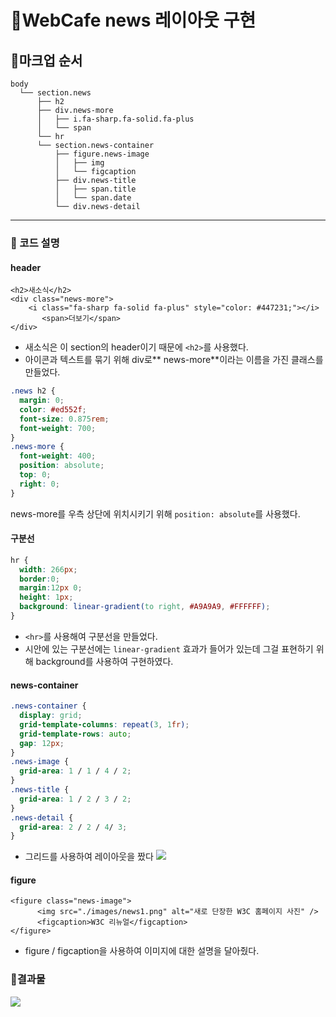 # 🧷WebCafe news 레이아웃 구현
## 🧷마크업 순서

```
body
  └── section.news
      ├── h2
      ├── div.news-more
      │   ├── i.fa-sharp.fa-solid.fa-plus
      │   └── span
      └── hr
      └── section.news-container
          ├── figure.news-image
          │   ├── img
          │   └── figcaption
          ├── div.news-title
          │   ├── span.title
          │   └── span.date
          └── div.news-detail
```

---
### 🧷 코드 설명
#### header
>
```
<h2>새소식</h2>
<div class="news-more">
	<i class="fa-sharp fa-solid fa-plus" style="color: #447231;"></i>
       <span>더보기</span>
</div>
```
- 새소식은 이 section의 header이기 때문에 `<h2>`를 사용했다. 
- 아이콘과 텍스트를 묶기 위해 div로** news-more**이라는 이름을 가진 클래스를 만들었다.
```css
.news h2 {
  margin: 0;
  color: #ed552f;
  font-size: 0.875rem;
  font-weight: 700;
}
.news-more {
  font-weight: 400;
  position: absolute;
  top: 0;
  right: 0;
}
```
news-more를 우측 상단에 위치시키기 위해 `position: absolute`를 사용했다.

#### 구분선
>
```css
hr {
  width: 266px;
  border:0;
  margin:12px 0;
  height: 1px;
  background: linear-gradient(to right, #A9A9A9, #FFFFFF);
}
```
- `<hr>`를 사용해여 구분선을 만들었다.
- 시안에 있는 구분선에는 `linear-gradient` 효과가 들어가 있는데 그걸 표현하기 위해 
background를 사용하여 구현하였다.

#### news-container
>
```css
.news-container {
  display: grid;
  grid-template-columns: repeat(3, 1fr);
  grid-template-rows: auto;
  gap: 12px;
}
.news-image {
  grid-area: 1 / 1 / 4 / 2;
}
.news-title {
  grid-area: 1 / 2 / 3 / 2;
}
.news-detail {
  grid-area: 2 / 2 / 4/ 3;
}
```
- 그리드를 사용하여 레이아웃을 짰다
![](https://velog.velcdn.com/images/pearlx_x/post/a912b188-65f1-4e1b-a57f-2dc5fd883681/image.png)

#### figure
>
```
<figure class="news-image">
      <img src="./images/news1.png" alt="새로 단장한 W3C 홈페이지 사진" />
      <figcaption>W3C 리뉴얼</figcaption>
</figure>
```
- figure / figcaption을 사용하여 이미지에 대한 설명을 달아줬다.


### 📌결과물
![](https://velog.velcdn.com/images/pearlx_x/post/2ea1dd9c-0b6e-44d3-aa0a-db8a3c99c36e/image.png)


